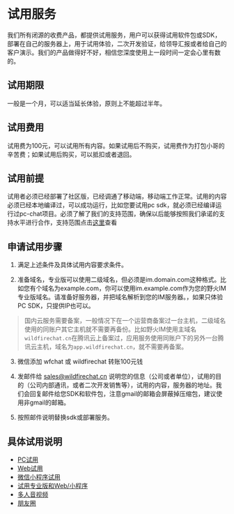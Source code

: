 # 试用服务
我们所有闭源的收费产品，都提供试用服务，用户可以获得试用软件包或SDK，部署在自己的服务器上，用于试用体验，二次开发验证，给领导汇报或者给自己的客户演示。我们的产品做得好不好，相信您深度使用上一段时间一定会心里有数的。

## 试用期限
一般是一个月，可以适当延长体验，原则上不能超过半年。

## 试用费用
试用费为100元，可以试用所有内容。如果试用后不购买，试用费作为打包小哥的辛苦费；如果试用后购买，可以抵扣或者退回。

## 试用前提
试用者必须已经部署了社区版，已经调通了移动端，移动端工作正常。试用的内容必须已经本地编译过，可以成功运行，比如您要试用pc sdk，就必须已经编译运行过pc-chat项目。必须了解了我们的支持范围，确保以后能够按照我们承诺的支持水平进行合作，支持范围点击[这里](../base_knowledge/support.md)查看

## 申请试用步骤
1. 满足上述条件及具体试用内容要求条件。

2. 准备域名，专业版可以使用二级域名，但必须是im.domain.com这种格式。比如您有个域名为example.com，你可以使用im.example.com作为您的野火IM专业版域名。请准备好服务器，并把域名解析到您的IM服务器。，如果只体验PC SDK，只提供IP也可以。
> 国内云服务需要备案，一般情况下在一个运营商备案过一台主机，二级域名使用的同账户其它主机就不需要再备份。比如野火IM使用主域名```wildfirechat.cn```在腾讯云上备案过，应用服务使用同账户下的另外一台腾讯云主机，域名为```app.wildfirechat.cn```，就不需要再备案。

3. 微信添加 wfchat 或 wildfirechat 转账100元钱

4. 发邮件给 sales@wildfirechat.cn 说明您的信息（公司或者单位），试用的目的（公司内部通讯，或者二次开发销售等），试用的内容，服务器的地址。我们会回复邮件给您SDK和软件包，注意gmail的邮箱会屏蔽掉压缩包，建议使用非gmail的邮箱。

5. 按照邮件说明替换sdk或部署服务。

## 具体试用说明
* [PC试用](pc.md)
* [Web试用](web.md)
* [微信小程序试用](wx.md)
* [试用专业版和Web/小程序](trial.md)
* [多人音视频](voip.md)
* [朋友圈](moments.md)
